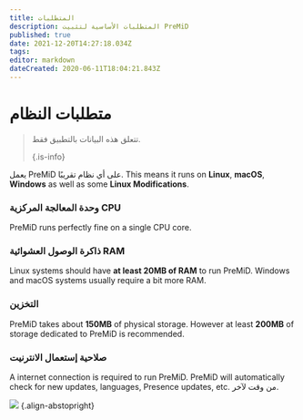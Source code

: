 ```yaml
---
title: المتطلبات
description: المتطلبات الأساسية لتثبيت PreMiD
published: true
date: 2021-12-20T14:27:18.034Z
tags:
editor: markdown
dateCreated: 2020-06-11T18:04:21.843Z
---
```


# متطلبات النظام

> تتعلق هذه البيانات بالتطبيق فقط. 
> 
> {.is-info}

يعمل PreMiD على أي نظام تقريبًا. This means it runs on **Linux**, **macOS**, **Windows** as well as some **Linux Modifications**.

### وحدة المعالجة المركزية CPU
PreMiD runs perfectly fine on a single CPU core.

### ذاكرة الوصول العشوائية RAM
Linux systems should have **at least 20MB of RAM** to run PreMiD. Windows and macOS systems usually require a bit more RAM.

### التخزين
PreMiD takes about **150MB** of physical storage. However at least **200MB** of storage dedicated to PreMiD is recommended.

### صلاحية إستعمال الانترنيت
A internet connection is required to run PreMiD. PreMiD will automatically check for new updates, languages, Presence updates, etc. من وقت لآخر.

![](https://a.icons8.com/ViUXyjOj/f4tFww/svg.svg) {.align-abstopright}
